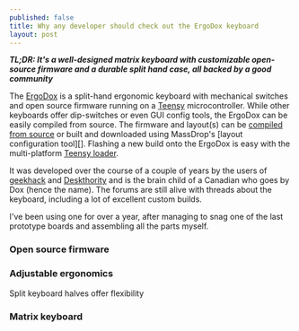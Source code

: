 ```yaml
---
published: false
title: Why any developer should check out the ErgoDox keyboard
layout: post
---
```


***TL;DR: It's a well-designed matrix keyboard with customizable open-source firmware and a durable split hand case, all backed by a good community***

The [ErgoDox][] is a split-hand ergonomic keyboard with mechanical switches and open source firmware running on a [Teensy][] microcontroller. While other keyboards offer dip-switches or even GUI config tools, the ErgoDox can be easily compiled from source. The firmware and layout(s) can be [compiled from source][0] or built and downloaded using MassDrop's [layout configuration tool][]. Flashing a new build onto the ErgoDox is easy with the multi-platform [Teensy loader][].

It was developed over the course of a couple of years by the users of [geekhack][] and [Deskthority][] and is the brain child of a Canadian who goes by Dox (hence the name). The forums are still alive with threads about the keyboard, including a lot of excellent custom builds.

I've been using one for over a year, after managing to snag one of the last prototype boards and assembling all the parts myself.


### Open source firmware

### Adjustable ergonomics
Split keyboard halves offer flexibility

### Matrix keyboard

[ErgoDox]: http://ergodox.org/
[Teensy]: http://www.pjrc.com/teensy/
[geekhack]: http://geekhack.org/
[Deskthority]: http://deskthority.net/
[layout config tool]: https://www.massdrop.com/ext/ergodox
[Teensy loader]: http://www.pjrc.com/teensy/loader.html

[0]: https://github.com/benblazak/ergodox-firmware